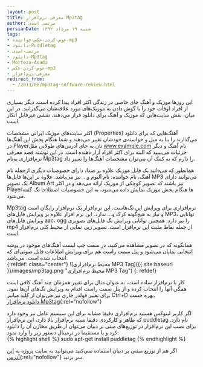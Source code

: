 ```yaml
---
layout: post
title: معرفی نرم‌افزار Mp3tag
author: مرتضی اسدی
persianDate: شنبه ۱۹ مرداد ۱۳۹۲
tags:
- عوض-کردن-عکس-خواننده-mp3
- دانلود-Puddletag
- مرتضی-اسدی
- دانلود-Mp3tag
- Morteza-Asadi
- عوض-کردن-عکس-mp3
- معرفی-نرم‌افزار
redirect_from: 
  - /2013/08/mp3tag-software-review.html
---
```


این روزها موزیک و آهنگ جای خاصی در زندگی اکثر افراد پیدا کرده است. دیگر بسیاری از افراد اوقات خود را با گوش دادن به موزیک‌های مورد علاقه‌شان می‌گذرانند. در این میان، نقش سایت‌هایی که موزیک و آهنگ برای دانلود قرار می‌دهند، نقشی غیرقابل انکار است.

اکثر سایت‌های موزیک ایرانی مشخصات (Properties) آهنگ‌هایی که برای دانلود می‌گذارند را بنا به میل و خواسته‌ی خودشان تغییر می‌دهند و شما هنگام پخش این آهنگ‌ها در Playerتان به جای آدرس‌های طولانی مثل www.example.com نام آهنگ و دیگر جزئیات می‌بینید که البته برای اکثر افراد آزار دهنده است. در این نوشته قصد معرفی نرم‌افزاری به‌نام Mp3tag را دارم که به کمک آن می‌توان مشخصات آهنگ‌ها را تغییر داد.

همانطور که می‌دانید یک فایل موزیک علاوه بر صدا، دارای خصوصیات دیگری ازجمله نام آهنگ، نام خواننده، نام آلبوم و... نیز می‌باشد. علاوه بر این‌ها فایل‌ها MP3 می‌توانند دارای یک تصویر Album Art نیز باشند که تصویر کوچکی از موزیک ارائه می‌دهد و در اکثر Playerها هنگام پخش موزیک نمایش داده می‌شود، به این خصوصیات اصطلاحا تگ گفته می‌شود.  
  
Mp3tag نرم‌افزاری برای ویرایش این تگ‌هاست. این نرم‌افزار یک نرم‌افزار رایگان است و نیاز به هیچ‌گونه کرک و... ندارد. این نرم افزار علاوه بر ویرایش فایل‌های MP3، توانایی ویرایش فایل‌های aac، ogg را نیز دارد. همچنین توانایی ویرایش تگ فایل‌های تصویری mp4 از جمله نقاط مثبت این نرم‌افزار است. تصویر زیر، نمایی از محیط کلی نرم‌افزار است.  
  
همانگونه که در تصویر مشاهده می‌کنید، در سمت چپ لیست آهنگ‌های موجود در پوشه انتخابی نمایان می‌شود و پنل سمت راست هم برای ویرایش اطلاعات فایل صوتی‌ای که انتخاب شده است، می‌باشد.  
{:refdef: class="center"}
![محیط نرم‌افزاری MP3 Tag]({{ site.baseurl }}/images/mp3tag.png "محیط نرم‌افزاری MP3 Tag")
{: refdef}

کار با نرم‌افزار ساده است، به عنوان مثال برای تغییر همزمان چند آهنگ کافی است همگی آنها را انتخاب کرده و از پنل سمت راست اقدام به ویرایش تگ‌های آن‌ها نمود. برای تغییر فولدر جاری نیز می‌توان از کلید میانبر Ctrl+D بهره جست.  
[دانلود نرم‌افزار Mp3tag](http://www.mp3tag.de/en/download.html "دانلود Mp3tag"){:rel="nofollow"}  
  
اگر کاربر لینوکس هستید نرم‌افزاری دقیقا مشابه برای این سیستم عامل نیز وجود دارد که ظاهر و کارکردی دقیقا شبیه نرم‌افزار بالا دارد، این نرم‌افزار puddletag نام دارد. برای نصب این نرم‌افزار در توزیع‌های مبتی بر دبیان می‌توان از طریق مخازن آن را دانلود کرد و یا مستقیما در ترمینال دستور زیر را وارد نمود:  
{% highlight shell %}
sudo apt-get install puddletag
{% endhighlight %}

اگر هم از توزیع مبتنی بر دبیان استفاده نمی‌کنید می‌توانید به سایت پروژه به [این آدرس](http://puddletag.sourceforge.net/download.html "دانلود puddletag"){:rel="nofollow"}   سر بزنید.
